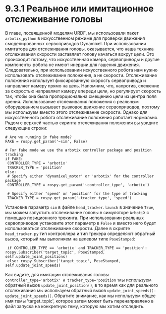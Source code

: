 # 9.3.1 Реальное или имитационное отслеживание головы

В главе, посвященной моделям URDF, мы использовали пакет `arbotix_python` в искусственном режиме для проверки движения смоделированных сервоприводов Dynamixel. При использовании имитатора для отслеживания головы, оказывается, что наша техника отслеживания скорости заставляет голову качаться вокруг цели. Это происходит потому, что искусственная камера, сервоприводы и другие компоненты робота не имеют инерции для гашения движения. Следовательно, при использовании искусственного робота нам нужно использовать отслеживание положения, а не скорости. Отслеживание положения использует фиксированную скорость сервопривода и направляет камеру прямо на цель. Напомним, что, напротив, слежение за скоростью направляет камеру впереди цели, но регулирует скорость так, чтобы она была пропорциональна смещению цели из центра поля зрения. Использование отслеживания положения с реальным оборудованием вызывает рывковое движение сервоприводов, поэтому мы используем вместо этого отслеживание скорости. Однако для искусственного робота отслеживание положения работает нормально. Рядом с верхней частью скрипта отслеживания положения вы увидите следующие строки:

```text
# Are we running in fake mode?
FAKE = rospy.get_param('~sim', False)
```

```text
# For fake mode we use the arbotix controller package and position tracking
if FAKE:
 CONTROLLER_TYPE = 'arbotix'
 TRACKER_TYPE = 'position'
else:
 # Specify either 'dynamixel_motor' or 'arbotix' for the controller package
 CONTROLLER_TYPE = rospy.get_param('~controller_type', 'arbotix')

 # Specify either 'speed' or 'position' for the type of tracking
 TRACKER_TYPE = rospy.get_param('~tracker_type', 'speed')
```

Установив параметр `sim` в файле `head_tracker.launch` в значение `True`, мы можем запустить отслеживание головы в симуляторе `ArbotiX` с помощью позиционного трекинга. При использовании реальных сервоприводов установите этот параметр в `False` и вместо него будет использоваться отслеживание скорости. Далее в скрипте `head_tracker.py` тип контроллера и тип трекера определяют обратный вызов, который мы выполняем на целевом типе `PoseStamped`:

```text
 if CONTROLLER_TYPE == 'arbotix' and TRACKER_TYPE == 'position':
rospy.Subscriber('target_topic', PoseStamped, self.update_joint_positions)
 else: rospy.Subscriber('target_topic', PoseStamped,
self.update_joint_speeds)
```

Как видите, для имитации отслеживания головы `controller_type='arbotix' и tracker_type='position'`мы используем обратный вызов `update_joint_position()`, в то время как для реального отслеживания мы используем обратный вызов `update_joint_speeds()- update_joint_speeds()`. Обратите внимание, как мы используем общее имя темы 'target\_topic', которое затем может быть перенаправлено в файл запуска на конкретную тему, которую мы хотим отследить.


